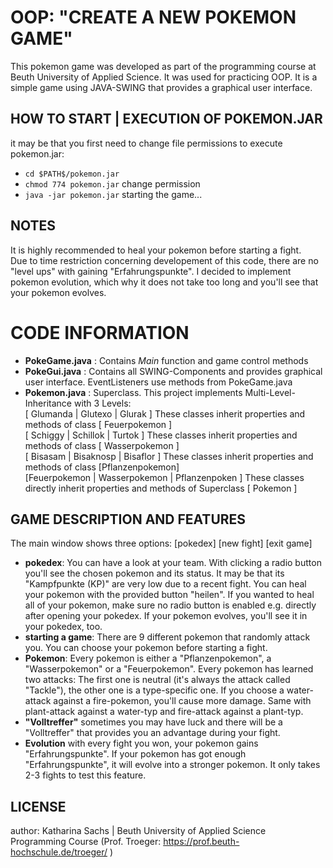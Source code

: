 # OOP: "CREATE A NEW POKEMON GAME"
This pokemon game was developed as part of the programming course at Beuth University of Applied Science. It was used for practicing OOP. It is a simple game using JAVA-SWING that provides a graphical user interface.

## HOW TO START | EXECUTION OF POKEMON.JAR 
it may be that you first need to change file permissions to execute pokemon.jar:<br>
- ```cd $PATH$/pokemon.jar```<br>
- ```chmod 774 pokemon.jar```    change permission <br>
- ```java -jar pokemon.jar```    starting the game... <br>

## NOTES
It is highly recommended to heal your pokemon before starting a fight.<br> Due to time restriction concerning developement of this code, there are no "level ups" with gaining "Erfahrungspunkte". I decided to implement pokemon evolution, which why it does not take too long and you'll see that your pokemon evolves. 

# CODE INFORMATION

- **PokeGame.java** : Contains *Main* function and game control methods <br>
- **PokeGui.java** : Contains all SWING-Components and provides graphical user interface. EventListeners use methods from PokeGame.java <br>
- **Pokemon.java** : Superclass. This project implements Multi-Level-Inheritance with 3 Levels:<br>
[ Glumanda | Glutexo | Glurak ] These classes inherit properties and methods of class [ Feuerpokemon ] <br>
[ Schiggy | Schillok | Turtok ] These classes inherit properties and methods of class [ Wasserpokemon ] <br>
[ Bisasam | Bisaknosp | Bisaflor ] These classes inherit properties and methods of class [Pflanzenpokemon] <br>
[Feuerpokemon | Wasserpokemon | Pflanzenpoken ] These classes directly inherit properties and methods of Superclass [ Pokemon ]

## GAME DESCRIPTION AND FEATURES
The main window shows three options: [pokedex] [new fight] [exit game]
- **pokedex**: You can have a look at your team. With clicking a radio button you'll see the chosen pokemon and its status. It may be that its "Kampfpunkte (KP)" are very low due to a recent fight. You can heal your pokemon with the provided button "heilen". If you wanted to heal all of your pokemon, make sure no radio button is enabled e.g. directly after opening your pokedex. If your pokemon evolves, you'll see it in your pokedex, too.
- **starting a game**: There are 9 different pokemon that randomly attack you. You can choose your pokemon before starting a fight.
- **Pokemon**: Every pokemon is either a "Pflanzenpokemon", a "Wasserpokemon" or a "Feuerpokemon". Every pokemon has learned two attacks: The first one is neutral (it's always the attack called "Tackle"), the other one is a type-specific one. If you choose a water-attack against a fire-pokemon, you'll cause more damage. Same with plant-attack against a water-typ and fire-attack against a plant-typ. 
- **"Volltreffer"** sometimes you may have luck and there will be a "Volltreffer" that provides you an advantage during your fight.
- **Evolution** with every fight you won, your pokemon gains "Erfahrungspunkte". If your pokemon has got enough "Erfahrungspunkte", it will evolve into a stronger pokemon. It only takes 2-3 fights to test this feature. 

## LICENSE
author: Katharina Sachs | Beuth University of Applied Science <br> Programming Course (Prof. Troeger: <https://prof.beuth-hochschule.de/troeger/> )
